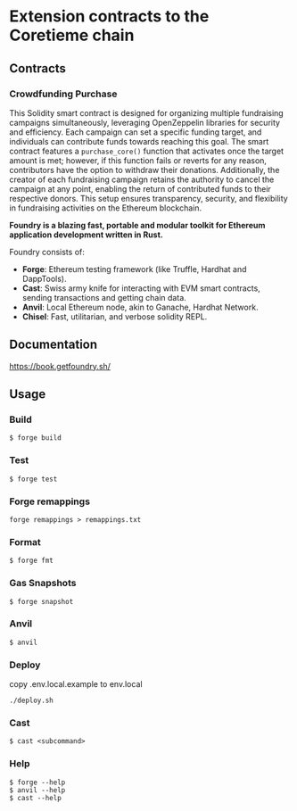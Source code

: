 # Extension contracts to the Coretieme chain

## Contracts

### Crowdfunding Purchase
This Solidity smart contract is designed for organizing multiple fundraising campaigns simultaneously, leveraging OpenZeppelin libraries for security and efficiency. Each campaign can set a specific funding target, and individuals can contribute funds towards reaching this goal. The smart contract features a `purchase_core()` function that activates once the target amount is met; however, if this function fails or reverts for any reason, contributors have the option to withdraw their donations. Additionally, the creator of each fundraising campaign retains the authority to cancel the campaign at any point, enabling the return of contributed funds to their respective donors. This setup ensures transparency, security, and flexibility in fundraising activities on the Ethereum blockchain.


**Foundry is a blazing fast, portable and modular toolkit for Ethereum application development written in Rust.**

Foundry consists of:

-   **Forge**: Ethereum testing framework (like Truffle, Hardhat and DappTools).
-   **Cast**: Swiss army knife for interacting with EVM smart contracts, sending transactions and getting chain data.
-   **Anvil**: Local Ethereum node, akin to Ganache, Hardhat Network.
-   **Chisel**: Fast, utilitarian, and verbose solidity REPL.

## Documentation

https://book.getfoundry.sh/

## Usage

### Build

```shell
$ forge build
```

### Test

```shell
$ forge test
```

### Forge remappings

```
forge remappings > remappings.txt
```

### Format

```shell
$ forge fmt
```

### Gas Snapshots

```shell
$ forge snapshot
```

### Anvil

```shell
$ anvil
```

### Deploy
copy .env.local.example to env.local

```shell
./deploy.sh
```

### Cast

```shell
$ cast <subcommand>
```

### Help

```shell
$ forge --help
$ anvil --help
$ cast --help
```
